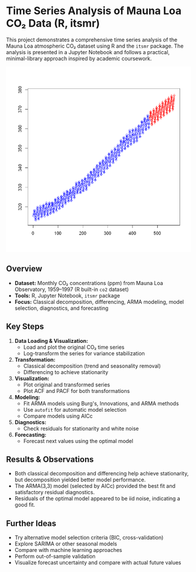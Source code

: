 # Time Series Analysis of Mauna Loa CO₂ Data (R, itsmr)

This project demonstrates a comprehensive time series analysis of the Mauna Loa atmospheric CO₂ dataset using R and the `itsmr` package. The analysis is presented in a Jupyter Notebook and follows a practical, minimal-library approach inspired by academic coursework.

![Forecast Plot](images/forecast.png)

## Overview
- **Dataset:** Monthly CO₂ concentrations (ppm) from Mauna Loa Observatory, 1959–1997 (R built-in `co2` dataset)
- **Tools:** R, Jupyter Notebook, `itsmr` package
- **Focus:** Classical decomposition, differencing, ARMA modeling, model selection, diagnostics, and forecasting

## Key Steps
1. **Data Loading & Visualization:**
   - Load and plot the original CO₂ time series
   - Log-transform the series for variance stabilization
2. **Transformation:**
   - Classical decomposition (trend and seasonality removal)
   - Differencing to achieve stationarity
3. **Visualization:**
   - Plot original and transformed series
   - Plot ACF and PACF for both transformations
4. **Modeling:**
   - Fit ARMA models using Burg's, Innovations, and ARMA methods
   - Use `autofit` for automatic model selection
   - Compare models using AICc
5. **Diagnostics:**
   - Check residuals for stationarity and white noise
6. **Forecasting:**
   - Forecast next values using the optimal model

## Results & Observations
- Both classical decomposition and differencing help achieve stationarity, but decomposition yielded better model performance.
- The ARMA(3,3) model (selected by AICc) provided the best fit and satisfactory residual diagnostics.
- Residuals of the optimal model appeared to be iid noise, indicating a good fit.

## Further Ideas
- Try alternative model selection criteria (BIC, cross-validation)
- Explore SARIMA or other seasonal models
- Compare with machine learning approaches
- Perform out-of-sample validation
- Visualize forecast uncertainty and compare with actual future values

